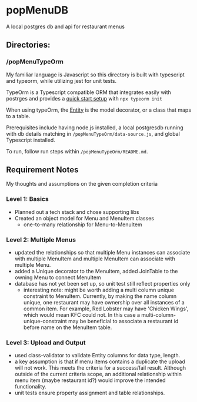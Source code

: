 # popMenuDB

A local postgres db and api for restaurant menus

## Directories:

### /popMenuTypeOrm

My familiar language is Javascript so this directory is built with typescript and typeorm, while utilizing jest for unit tests.

TypeOrm is a Typescript compatible ORM that integrates easily with postrges and provides a [quick start setup](https://typeorm.io/#quick-start) with
`npx typeorm init`

When using typeOrm, the [Entity](https://typeorm.io/entities#what-is-entity) is the model decorator, or a class that maps to a table.

Prerequisites include having node.js installed, a local postgresdb running with db details matching in `/popMenuTypeOrm/data-source.js`, and global Typescript installed.

To run, follow run steps within `/popMenuTypeOrm/README.md`.

## Requirement Notes

My thoughts and assumptions on the given completion criteria

### Level 1: Basics

- Planned out a tech stack and chose supporting libs
- Created an object model for Menu and MenuItem classes
  - one-to-many relationship for Menu-to-MenuItem

### Level 2: Multiple Menus

- updated the relationships so that multiple Menu instances can associate with multiple MenuItem and multiple MenuItem can associate with multiple Menu.
- added a Unique decorator to the MenuItem, added JoinTable to the owning Menu to connect MenuItem
- database has not yet been set up, so unit test still reflect properties only
  - interesting note: might be worth adding a multi column unique constraint to MenuItem. Currently, by making the name column unique, one restaurant may have ownership over all instances of a common item. For example, Red Lobster may have 'Chicken Wings', which would mean KFC could not. In this case a multi-column-unique-constraint may be beneficial to associate a restaurant id before name on the MenuItem table.

### Level 3: Upload and Output

- used class-validator to validate Entity columns for data type, length.
- a key assumption is that if menu items contains a duplicate the upload will not work. This meets the criteria for a success/fail result. Although outside of the current criteria scope, an additional relationship within menu item (maybe restaurant id?) would improve the intended functionality.
- unit tests ensure property assignment and table relationships.
